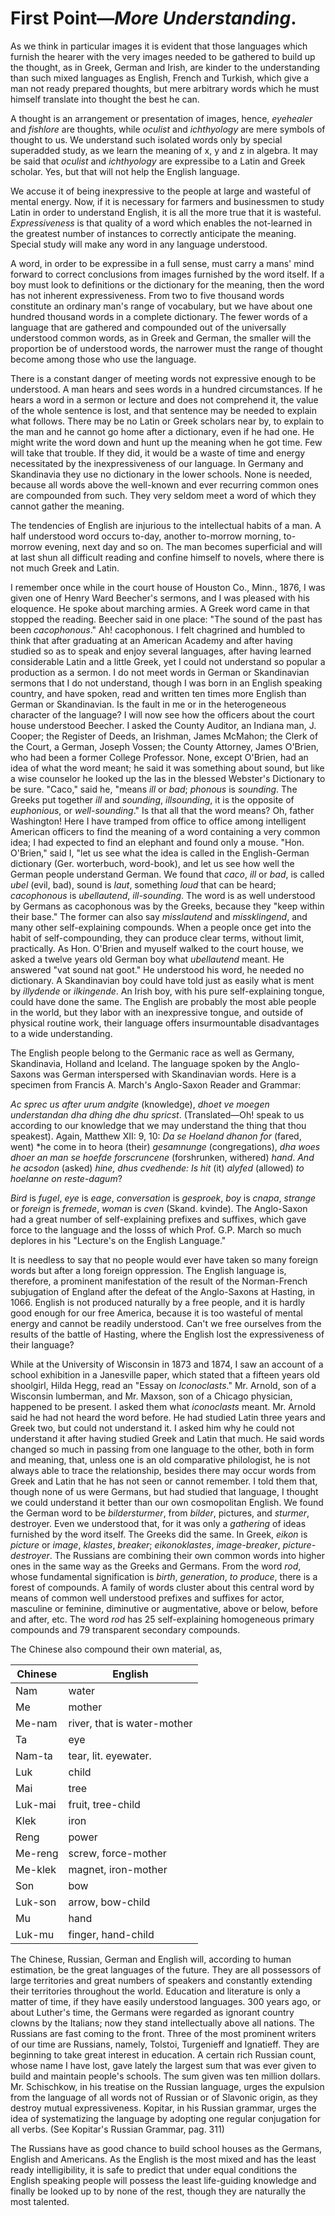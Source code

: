# First Point—*More Understanding*.

As we think in particular images it is evident that those languages which furnish the hearer with the very images needed to be gathered to build up the thought, as in Greek, German and Irish, are kinder to the understanding than such mixed languages as English, French and Turkish, which give a man not ready prepared thoughts, but mere arbitrary words which he must himself translate into thought the best he can.

A thought is an arrangement or presentation of images, hence, *eyehealer* and *fishlore* are thoughts, while *oculist* and *ichthyology* are mere symbols of thought to us. We understand such isolated words only by special superadded study, as we learn the meaning of x, y and z in algebra. It may be said that *oculist* and *ichthyology* are expressibe to a Latin and Greek scholar. Yes, but that will not help the English language.

We accuse it of being inexpressive to the people at large and wasteful of mental energy. Now, if it is necessary for farmers and businessmen to study Latin in order to understand English, it is all the more true that it is wasteful. *Expressiveness* is that quality of a word which enables the not-learned in the greatest number of instances to correctly anticipate the meaning. Special study will make any word in any language understood.

A word, in order to be expressibe in a full sense, must carry a mans' mind forward to correct conclusions from images furnished by the word itself. If a boy must look to definitions or the dictionary for the meaning, then the word has not inherent expressiveness. From two to five thousand words constitute an ordinary man's range of vocabulary, but we have about one hundred thousand words in a complete dictionary. The fewer words of a language that are gathered and compounded out of the universally understood common words, as in Greek and German, the smaller will the proportion be of understood words, the narrower must the range of thought become among those who use the language.

There is a constant danger of meeting words not expressive enough to be understood. A man hears and sees words in a hundred circumstances. If he hears a word in a sermon or lecture and does not comprehend it, the value of the whole sentence is lost, and that sentence may be needed to explain what follows. There may be no Latin or Greek scholars near by, to explain to the man and he cannot go home after a dictionary, even if he had one. He might write the word down and hunt up the meaning when he got time. Few will take that trouble. If they did, it would be a waste of time and energy necessitated by the inexpressiveness of our language. In Germany and Skandinavia they use no dictionary in the lower schools. None is needed, because all words above the well-known and ever recurring common ones are compounded from such. They very seldom meet a word of which they cannot gather the meaning.

The tendencies of English are injurious to the intellectual habits of a man. A half understood word occurs to-day, another to-morrow morning, to-morrow evening, next day and so on. The man becomes superficial and will at last shun all difficult reading and confine himself to novels, where there is not much Greek and Latin.

I remember once while in the court house of Houston Co., Minn., 1876, I was given one of Henry Ward Beecher's sermons, and I was pleased with his eloquence. He spoke about marching armies. A Greek word came in that stopped the reading. Beecher said in one place: "The sound of the past has been *cacophonous*." Ah! cacophonous. I felt chagrined and humbled to think that after graduating at an American Academy and after having studied so as to speak and enjoy several languages, after having learned considerable Latin and a little Greek, yet I could not understand so popular a production as a sermon. I do not meet words in German or Skandinavian sermons that I do not understand, though I was born in an English speaking country, and have spoken, read and written ten times more English than German or Skandinavian. Is the fault in me or in the heterogeneous character of the language? I will now see how the officers about the court house understood Beecher. I asked the County Auditor, an Indiana man, J. Cooper; the Register of Deeds, an Irishman, James McMahon; the Clerk of the Court, a German, Joseph Vossen; the County Attorney, James O'Brien, who had been a former College Professor. None, except O'Brien, had an idea of what the word meant; he said it was something about sound, but like a wise counselor he looked up the las in the blessed Webster's Dictionary to be sure. "Caco," said he, "means *ill* or *bad*; *phonous* is *sounding*. The Greeks put together *ill* and *sounding*, *illsounding*, it is the opposite of *euphonious*, or *well-sounding*." Is that all that the word means? Oh, father Washington! Here I have tramped from office to office among intelligent American officers to find the meaning of a word containing a very common idea; I had expected to find an elephant and found only a mouse. "Hon. O'Brien," said I, "let us see what the idea is called in the English-German dictionary (Ger. worterbuch, word-book), and let us see how well the German people understand German. We found that *caco*, *ill* or *bad*, is called *ubel* (evil, bad), sound is *laut*, something *loud* that can be heard; *cacophonous* is *ubellautend*, *ill-sounding*. The word is as well understood by Germans as cacophonous was by the Greeks, because they "keep within their base." The former can also say *misslautend* and *missklingend*, and many other self-explaining compounds. When a people once get into the habit of self-compounding, they can produce clear terms, without limit, practically. As Hon. O'Brien and myuself walked to the court house, we asked a twelve years old German boy what *ubellautend* meant. He answered "vat sound nat goot." He understood his word, he needed no dictionary. A Skandinavian boy could have told just as easily what is ment by *illydende* or *ilkingende*. An Irish boy, with his pure self-explaining tongue, could have done the same. The English are probably the most able people in the world, but they labor with an inexpressive tongue, and outside of physical routine work, their language offers insurmountable disadvantages to a wide understanding.

The English people belong to the Germanic race as well as Germany, Skandinavia, Holland and Iceland. The language spoken by the Anglo-Saxons was German interspersed with Skandinavian words. Here is a specimen from Francis A. March's Anglo-Saxon Reader and Grammar:

*Ac sprec us after urum andgite* (knowledge), *dhoet ve moegen understandan dha dhing dhe dhu spricst*. (Translated—Oh! speak to us according to our knowledge that we may understand the thing that thou speakest). Again, Matthew XII: 9, 10: *Da se Hoeland dhanon for* (fared, went) *he come in to heora (their) *gesamnunge* (congregations), *dha woes dhoer an man se hoefde forscruncene* (forshrunken, withered) *hand*. *And he acsodon* (asked) *hine, dhus cvedhende: Is hit* (it) *alyfed* (allowed) *to hoelanne on reste-dagum*?

*Bird* is *fugel*, *eye* is *eage*, *conversation* is *gesproek*, *boy* is *cnapa*, *strange* or *foreign* is *fremede*, *woman* is *cven* (Skand. kvinde). The Anglo-Saxon had a great number of self-explaining prefixes and suffixes, which gave force to the language and the losss of which Prof. G.P. March so much deplores in his "Lecture's on the English Language."

It is needless to say that no people would ever have taken so many foreign words but after a long foreign oppression. The English language is, therefore, a prominent manifestation of the result of the Norman-French subjugation of England after the defeat of the Anglo-Saxons at Hasting, in 1066. English is not produced naturally by a free people, and it is hardly good enough for our free America, because it is too wasteful of mental energy and cannot be readily understood. Can't we free ourselves from the results of the battle of Hasting, where the English lost the expressiveness of their language?

While at the University of Wisconsin in 1873 and 1874, I saw an account of a school exhibition in a Janesville paper, which stated that a fifteen years old shoolgirl, Hilda Hegg, read an "Essay on *Iconoclasts*." Mr. Arnold, son of a Wisconsin lumberman, and Mr. Maxson, son of a Chicago physician, happened to be present. I asked them what *iconoclasts* meant. Mr. Arnold said he had not heard the word before. He had studied Latin three years and Greek two, but could not understand it. I asked him why he could not understand it after having studied Greek and Latin that much. He said words changed so much in passing from one language to the other, both in form and meaning, that, unless one is an old comparative philologist, he is not always able to trace the relationship, besides there may occur words from Greek and Latin that he has not seen or cannot remember. I told them that, though none of us were Germans, but had studied that language, I thought we could understand it better than our own cosmopolitan English. We found the German word to be *bildersturmer*, from *bilder*, pictures, and *sturmer*, destroyer. Even we understood that, for it was only a *gathering* of ideas furnished by the word itself. The Greeks did the same. In Greek, *eikon* is *picture* or *image*, *klastes*, *breaker*; *eikonoklastes*, *image-breaker*, *picture-destroyer*. The Russians are combining their own common words into higher ones in the same way as the Greeks and Germans. From the word *rod*, whose fundamental signification is *birth*, *generation*, *to produce*, there is a forest of compounds. A family of words cluster about this central word by means of common well understood prefixes and suffixes for actor, masculine or feminine, diminutive or augmentative, above or below, before and after, etc. The word *rod* has 25 self-explaining homogeneous primary compounds and 79 transparent secondary compounds.

The Chinese also compound their own material, as,

| Chinese | English |
| --- | --- |
| Nam | water |
| Me | mother |
| Me-nam | river, that is water-mother |
| Ta | eye |
| Nam-ta | tear, lit. eyewater. |
| Luk | child |
| Mai | tree |
| Luk-mai | fruit, tree-child |
| Klek | iron |
| Reng | power |
| Me-reng | screw, force-mother |
| Me-klek | magnet, iron-mother |
| Son | bow |
| Luk-son | arrow, bow-child |
| Mu | hand |
| Luk-mu | finger, hand-child |

The Chinese, Russian, German and English will, according to human estimation, be the great languages of the future. They are all possessors of large territories and great numbers of speakers and constantly extending their territories throughout the world. Education and literature is only a matter of time, if they have easily understood languages. 300 years ago, or about Luther's time, the Germans were regarded as ignorant country clowns by the Italians; now they stand intellectually above all nations. The Russians are fast coming to the front. Three of the most prominent writers of our time are Russians, namely, Tolstoi, Turgenieff and Ignatieff. They are beginning to take great interest in education. A certain rich Russian count, whose name I have lost, gave lately the largest sum that was ever given to build and maintain people's schools. The sum given was ten million dollars. Mr. Schischkow, in his treatise on the Russian language, urges the expulsion from the language of all words not of Russian or of Slavonic origin, as they destroy mutual expressiveness. Kopitar, in his Russian grammar, urges the idea of systematizing the language by adopting one regular conjugation for all verbs. (See Kopitar's Russian Grammar, pag. 311)

The Russians have as good chance to build school houses as the Germans, English and Americans. As the English is the most mixed and has the least ready intelligibility, it is safe to predict that under equal conditions the English speaking people will possess the least life-guiding knowledge and finally be looked up to by none of the rest, though they are naturally the most talented.


